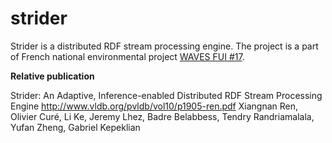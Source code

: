 # strider

Strider is a distributed RDF stream processing engine. The project is a part of French national environmental project [WAVES FUI #17](http://www.waves-rsp.org).

**Relative publication**

Strider: An Adaptive, Inference-enabled Distributed RDF Stream Processing Engine http://www.vldb.org/pvldb/vol10/p1905-ren.pdf
Xiangnan Ren, Olivier Curé, Li Ke, Jeremy Lhez, Badre Belabbess, Tendry Randriamalala, Yufan Zheng, Gabriel Kepeklian

